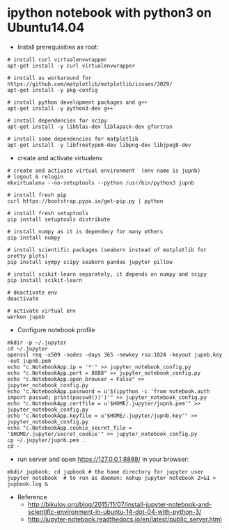 # ipython notebook with python3 on Ubuntu14.04

- Install prerequisities as root:
```
# install curl virtualenvwrapper
apt-get install -y curl virtualenvwrapper

# install as workaround for https://github.com/matplotlib/matplotlib/issues/3029/
apt-get install -y pkg-config

# install python development packages and g++
apt-get install -y python3-dev g++

# install dependencies for scipy
apt-get install -y libblas-dev liblapack-dev gfortran

# install some dependencies for matplotlib
apt-get install -y libfreetype6-dev libpng-dev libjpeg8-dev
```
- create and activate virtualenv
```
# create and activate virtual environment  (env name is jupnb)
# logout & relogin
mkvirtualenv --no-setuptools --python /usr/bin/python3 jupnb 

# install fresh pip
curl https://bootstrap.pypa.io/get-pip.py | python

# install fresh setuptools
pip install setuptools distribute

# install numpy as it is dependecy for many others
pip install numpy

# install scientific packages (seaborn instead of matplotlib for pretty plots)
pip install sympy scipy seaborn pandas jupyter pillow

# install scikit-learn separately, it depends on numpy and scipy
pip install scikit-learn

# deactivate env
deactivate

# activate virtual env
workon jupnb
```

- Configure notebook profile
```
mkdir -p ~/.jupyter
cd ~/.jupyter
openssl req -x509 -nodes -days 365 -newkey rsa:1024 -keyout jupnb.key -out jupnb.pem
echo "c.NotebookApp.ip = '*'" >> jupyter_notebook_config.py
echo "c.NotebookApp.port = 8888" >> jupyter_notebook_config.py
echo "c.NotebookApp.open_browser = False" >> jupyter_notebook_config.py
echo "c.NotebookApp.password = u'$(ipython -c 'from notebook.auth import passwd; print(passwd())')'" >> jupyter_notebook_config.py
echo "c.NotebookApp.certfile = u'$HOME/.jupyter/jupnb.pem'" >> jupyter_notebook_config.py
echo "c.NotebookApp.keyfile = u'$HOME/.jupyter/jupnb.key'" >> jupyter_notebook_config.py
echo "c.NotebookApp.cookie_secret_file = '$HOME/.jupyter/secret_cookie'" >> jupyter_notebook_config.py
cp ~/.jupyter/jupnb.pem .
cd -
```
- run server and open https://127.0.0.1:8888/ in your browser:
```
mkdir jupbook; cd jupbook # the home directory for jupyter user
jupyter notebook  # to run as daemon: nohup jupyter notebook 2>&1 > jupbook.log &
```

- Reference
  - http://bikulov.org/blog/2015/11/07/install-jupyter-notebook-and-scientific-environment-in-ubuntu-14-dot-04-with-python-3/
  - http://jupyter-notebook.readthedocs.io/en/latest/public_server.html
